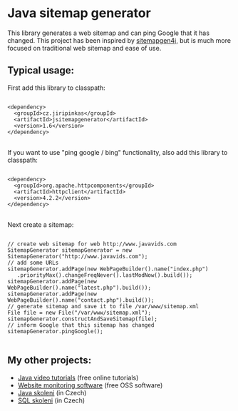 <h1>Java sitemap generator</h1>

<p>
	This library generates a web sitemap and can ping Google that it has
	changed. This project has been inspired by <a
		href="https://code.google.com/p/sitemapgen4j/" target="_blank">sitemapgen4j</a>,
	but is much more focused on traditional web sitemap and ease of use.
</p>

<h2>Typical usage:</h2>

<p>First add this library to classpath:</p>

<pre>
<code>
&lt;dependency&gt;
  &lt;groupId&gt;cz.jiripinkas&lt;/groupId&gt;
  &lt;artifactId&gt;jsitemapgenerator&lt;/artifactId&gt;
  &lt;version&gt;1.6&lt;/version&gt;
&lt;/dependency&gt;
</code>
</pre>

<p>If you want to use "ping google / bing" functionality, also add this library to classpath:</p>

<pre>
<code>
&lt;dependency&gt;
  &lt;groupId&gt;org.apache.httpcomponents&lt;/groupId&gt;
  &lt;artifactId&gt;httpclient&lt;/artifactId&gt;
  &lt;version&gt;4.2.2&lt;/version&gt;
&lt;/dependency&gt;
</code>
</pre>

<p>Next create a sitemap:</p>


<pre>
<code>
// create web sitemap for web http://www.javavids.com
SitemapGenerator sitemapGenerator = new SitemapGenerator("http://www.javavids.com");
// add some URLs
sitemapGenerator.addPage(new WebPageBuilder().name("index.php")
   .priorityMax().changeFreqNever().lastModNow().build());
sitemapGenerator.addPage(new WebPageBuilder().name("latest.php").build());
sitemapGenerator.addPage(new WebPageBuilder().name("contact.php").build());
// generate sitemap and save it to file /var/www/sitemap.xml
File file = new File("/var/www/sitemap.xml");
sitemapGenerator.constructAndSaveSitemap(file);
// inform Google that this sitemap has changed
sitemapGenerator.pingGoogle();
</code>
</pre>

<h2></h2>


<h2>My other projects:</h2>
<ul>
	<li><a href="http://www.javavids.com" target="_blank" title="Java video tutorials">Java video tutorials</a> (free online tutorials)</li>
	<li><a href="http://sitemonitoring.sourceforge.net/" target="_blank" title="Website monitoring software">Website monitoring software</a> (free OSS software)</li>
	<li><a href="http://www.java-skoleni.cz" target="_blank" title="Java skoleni">Java skoleni</a> (in Czech)</li>
	<li><a href="http://www.sql-skoleni.cz" target="_blank" title="SQL skoleni">SQL skoleni</a> (in Czech)</li>
</ul>
